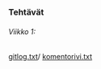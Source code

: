 ### Tehtävät

###### Viikko 1:
[gitlog.txt](https://github.com/cianci0/ot-harjoitustyo/blob/master/laskarit/viikko1/gitlog.txt)/
[komentorivi.txt](https://github.com/cianci0/ot-harjoitustyo/blob/master/laskarit/viikko1/komentorivi.txt)
